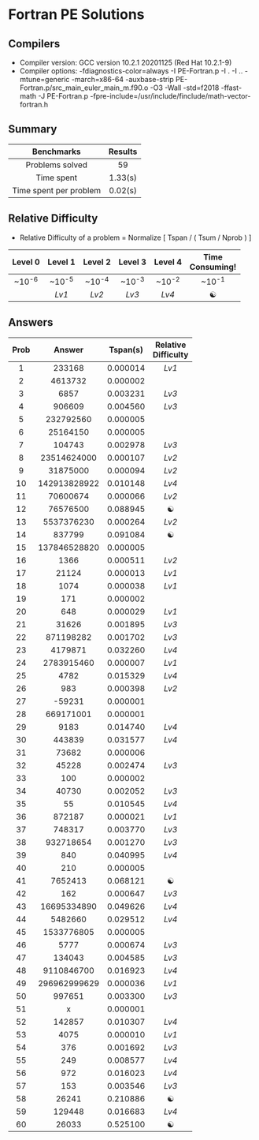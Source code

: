 # Fortran PE Solutions

## Compilers

- Compiler version: GCC version 10.2.1 20201125 (Red Hat 10.2.1-9)
- Compiler options: -fdiagnostics-color=always -I PE-Fortran.p -I . -I .. -mtune=generic -march=x86-64 -auxbase-strip PE-Fortran.p/src_main_euler_main_m.f90.o -O3 -Wall -std=f2018 -ffast-math -J PE-Fortran.p -fpre-include=/usr/include/finclude/math-vector-fortran.h

## Summary

|Benchmarks|Results|
|:----:|:----:|
|Problems solved|  59|
|Time spent|     1.33(s)|
|Time spent per problem|     0.02(s)|

## Relative Difficulty

- Relative Difficulty of a problem =  Normalize [ Tspan / ( Tsum / Nprob ) ]

|Level 0|Level 1|Level 2|Level 3|Level 4|Time<br/>Consuming!|
|:----:|:----:|:----:|:----:|:----:|:----:|
|~10<sup>-6<sup/>|~10<sup>-5<sup/>|~10<sup>-4<sup/>|~10<sup>-3<sup/>|~10<sup>-2<sup/>|~10<sup>-1<sup/>|
||_Lv1_|_Lv2_|_Lv3_|_Lv4_|&#9775;|

## Answers

|Prob|Answer|Tspan(s)|Relative<br/>Difficulty|
|:----:|:----:|:----:|:----:|
|     1|              233168|  0.000014|                    _Lv1_|
|     2|             4613732|  0.000002|                         |
|     3|                6857|  0.003231|                    _Lv3_|
|     4|              906609|  0.004560|                    _Lv3_|
|     5|           232792560|  0.000005|                         |
|     6|            25164150|  0.000005|                         |
|     7|              104743|  0.002978|                    _Lv3_|
|     8|         23514624000|  0.000107|                    _Lv2_|
|     9|            31875000|  0.000094|                    _Lv2_|
|    10|        142913828922|  0.010148|                    _Lv4_|
|    11|            70600674|  0.000066|                    _Lv2_|
|    12|            76576500|  0.088945|                  &#9775;|
|    13|          5537376230|  0.000264|                    _Lv2_|
|    14|              837799|  0.091084|                  &#9775;|
|    15|        137846528820|  0.000005|                         |
|    16|                1366|  0.000511|                    _Lv2_|
|    17|               21124|  0.000013|                    _Lv1_|
|    18|                1074|  0.000038|                    _Lv1_|
|    19|                 171|  0.000002|                         |
|    20|                 648|  0.000029|                    _Lv1_|
|    21|               31626|  0.001895|                    _Lv3_|
|    22|           871198282|  0.001702|                    _Lv3_|
|    23|             4179871|  0.032260|                    _Lv4_|
|    24|          2783915460|  0.000007|                    _Lv1_|
|    25|                4782|  0.015329|                    _Lv4_|
|    26|                 983|  0.000398|                    _Lv2_|
|    27|              -59231|  0.000001|                         |
|    28|           669171001|  0.000001|                         |
|    29|                9183|  0.014740|                    _Lv4_|
|    30|              443839|  0.031577|                    _Lv4_|
|    31|               73682|  0.000006|                         |
|    32|               45228|  0.002474|                    _Lv3_|
|    33|                 100|  0.000002|                         |
|    34|               40730|  0.002052|                    _Lv3_|
|    35|                  55|  0.010545|                    _Lv4_|
|    36|              872187|  0.000021|                    _Lv1_|
|    37|              748317|  0.003770|                    _Lv3_|
|    38|           932718654|  0.001270|                    _Lv3_|
|    39|                 840|  0.040995|                    _Lv4_|
|    40|                 210|  0.000005|                         |
|    41|             7652413|  0.068121|                  &#9775;|
|    42|                 162|  0.000647|                    _Lv3_|
|    43|         16695334890|  0.049626|                    _Lv4_|
|    44|             5482660|  0.029512|                    _Lv4_|
|    45|          1533776805|  0.000005|                         |
|    46|                5777|  0.000674|                    _Lv3_|
|    47|              134043|  0.004585|                    _Lv3_|
|    48|          9110846700|  0.016923|                    _Lv4_|
|    49|        296962999629|  0.000036|                    _Lv1_|
|    50|              997651|  0.003300|                    _Lv3_|
|    51|                   x|  0.000001|                         |
|    52|              142857|  0.010307|                    _Lv4_|
|    53|                4075|  0.000010|                    _Lv1_|
|    54|                 376|  0.001692|                    _Lv3_|
|    55|                 249|  0.008577|                    _Lv4_|
|    56|                 972|  0.016023|                    _Lv4_|
|    57|                 153|  0.003546|                    _Lv3_|
|    58|               26241|  0.210886|                  &#9775;|
|    59|              129448|  0.016683|                    _Lv4_|
|    60|               26033|  0.525100|                  &#9775;|
